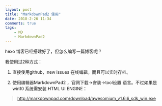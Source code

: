```yaml
---
layout: post
title: "MarkdownPad2 使用"
date: 2018-2-26 11:34
comments: true
tags: 
	- MD
	- MarkdownPad2
---
```


hexo 博客已经搭建好了，但怎么编写一篇博客呢？

我使用过2种方式：

1. 直接使用github，new issues 在线编辑。而且可以实时存档。

2. 使用编辑器MarkdownPad2 ，官网下载->安装->tool设置 语言。不过如果是win10 系统需安装 HTML UI ENGINE： 
> http://markdownpad.com/download/awesomium_v1.6.6_sdk_win.exe





